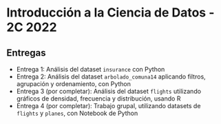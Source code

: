 # Introducción a la Ciencia de Datos - 2C 2022

## Entregas

- Entrega 1: Análisis del dataset `insurance` con Python
- Entrega 2: Análisis del dataset `arbolado_comuna14` aplicando filtros, agrupación y ordenamiento, con Python
- Entrega 3 (por completar): Análisis del dataset `flights` utilizando gráficos de densidad, frecuencia y distribución, usando R
- Entrega 4 (por completar): Trabajo grupal, utilizando datasets de `flights` y `planes`, con Notebook de Python